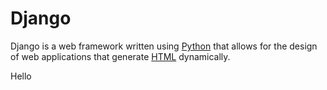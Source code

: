 # Django

Django is a web framework written using [Python](/wiki/Python) that allows for the design of web applications that generate [HTML](/wiki/HTML) dynamically.

Hello